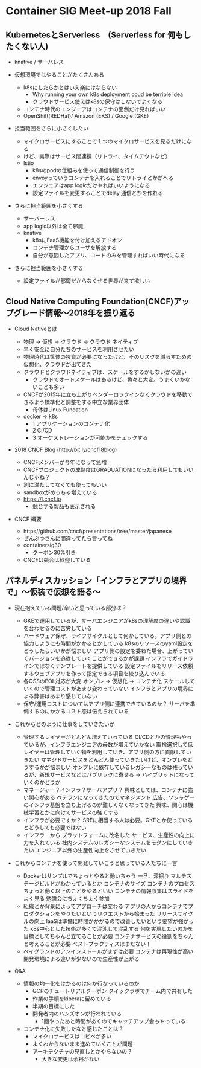 # Container SIG Meet-up 2018 Fall

## KubernetesとServerless　(Serverless for 何もしたくない人)

- knative / サーバレス
- 仮想環境ではやることがたくさんある
  - k8sにしたらかとはいえ楽にはならない
    - Why running your own k8s deployment coud be terrible idea
    - クラウドサービス使えはk8sの保守はしないでよくなる
  - コンテナ時代のエンジニアはコンテナの面倒だけ見ればいい
  - OpenShift(REDHat)/ Amazon (EKS) / Google (GKE)
- 担当範囲をさらに小さくしたい
  - マイクロサービスにすることで１つのマイクロサービスを見るだけになる
  - けど、実際はサービス間連携（リトライ、タイムアウトなど）
  - lstio
    - k8sのpodの仕組みを使って通信制御を行う
    - envoyっていうコンテナを入れることでリトライとかがへる
    - エンジニアはapp logicだけやればいいようになる
    - 設定ファイルを変更することでdelay 通信とかを作れる

- さらに担当範囲を小さくする
  - サーバーレス
  - app logic以外は全て邪魔
  - knative
    - k8sにFaaS機能を付け加えるアドオン
    - コンテナ管理からユーザを解放する
    - 自分が意図したアプリ、コードのみを管理すればいい時代になる

- さらに担当範囲を小さくする
  - 設定ファイルが邪魔だからなくせる世界が来て欲しい

## Cloud Native Computing Foundation(CNCF)アップグレード情報～2018年を振り返る

- Cloud Nativeとは
  - 物理 -> 仮想 -> クラウド -> クラウド ネイティブ
  - 早く安全に自分たちのサービスを利用させたい
  - 物理時代は筐体の投資が必要になったけど、そのリスクを減らすための仮想化、クラウドが出てきた
  - クラウドとクラウドネイティブは、スケールをするかしないかの違い
    - クラウドでオートスケールはあるけど、色々と大変。うまくいかないことも多い
  - CNCFが2015年に立ち上がりベンダーロックインなくクラウドを移動できるよう標準化と調整をする中立な業界団体
    - 母体はLinux Fundation
  - docker -> k8s
    - 1 アプリケーションのコンテナ化
    - 2 CI/CD
    - 3 オーケストレーションが可能かをチェックする
- 2018 CNCF Blog (http://bit.ly/cncf18blog)
  - CNCFメンバーが今年になって急増
  - CNCFプロジェクトの成熟度はGRADUATIONになったら利用してもいいんじゃね？
  - 別に満たしてなくても使ってもいい
  - sandboxがめっちゃ増えている
  - https://l.cncf.io
    - 競合する製品も表示される

- CNCF 概要
  - https//github.com/cncf/presentations/tree/master/japanese
  - ぜんぶつさんに間違ってたら言ってね
  - containersig30
    - クーポン30%引き
  - CNCFは競合は歓迎している

## パネルディスカッション「インフラとアプリの境界で」～仮装で仮想を語る～

- 現在抱えている問題/辛いと思っている部分は？
  - GKEで運用しているが、サーバエンジニアがk8sの理解度の違いや認識を合わせるのに苦労している
  - ハードウェア保守、ライフサイクルとして何かしている。アプリ側との協力しようにも時間がかかるとかしている
    k8sのリソースのyaml設定をどうしたらいいかが悩ましい
    アプリ側の設定を委ねた場合、上がっていくバージョンを追従していくことができるかが課題
    インフラでガイドラインではなくテンプレートを提供している
    設定ファイルをリリース依頼するウェブアプリを作って指定できる項目を絞り込んでいる
  - 各OSSのEOL対応が大変
    オンプレ -> 仮想化 -> コンテナ化
    スケールしていくので管理コストがあまり変わっていない
    インフラとアプリの境界による弊害はあまり感じていない
  - 保守/運用コストについてはアプリ側に連携できているのか？
    サーバを準備するのにかかるコスト感は伝えられている

- これからどのように仕事をしていきたいか
  - 管理するレイヤーがどんどん増えていっている
    CI/CDとかの管理もやっているが、インフラエンジニアの母数が増えていかない
    取捨選択して低レイヤーは管理していく物を利用していき、アプリ側の方に貢献していきたい
    マネジドサービスをどんどん使っていきたいけど、オンプレをどうするかが悩ましい
    オンプレに依存しているレガシーなものは残っているが、新規サービスなどはパブリックに寄せる
    -> ハイブリットになっていくのかどうか
  - マネージャー？インフラ？サーバアプリ？
    興味としては、コンテナに強い関心がある
    ベテランになってきたのでマネジメント
    広告、ソシャゲーのインフラ基盤を立ち上げるのが難しくなくなってきた
    興味、関心は機械学習とかに向けてサービスの強くする
  - インフラが必要ですか？
    SREに相当する人は必要。GKEとか使っているとどうしても必要ではない
  - インフラ　から プラットフォームに改名した
    サービス、生産性の向上に力を入れている
    社内システムのレガシーなシステムをモダンにしていきたい
    エンジニア以外の生産性向上をさせていきたい

- これからコンテナを使って開発していこうと思っている人たちに一言
  - Dockerはサンプルでちょっとやると動いちゃう
    一旦、深掘り
    マルチステージビルドがわかっているとか
    コンテナのサイズ
    コンテナのプロセス
    ちょっと動く以上のことをやるといい
    コンテナの情報収集はスライドをよく見る
    勉強会にちょくちょく参加
  - 組織とか背景によってアプローチは変わる
    アプリの人からコンテナでプロダクションをやりたいというリクエストから始まった
    リリースサイクルの向上
    IaaSは準備に時間がかかるので改善したいという要望が強かった
    k8s中心とした技術が多くて混沌して混乱する
    何を実現したいのかを目標としてちゃんと立てることが必要
    コンテナサービスの役割をちゃんと考えることが必要
    ベストプラクティスはまだない！
  - ベイグランドのアンインストールがまずは必要
    コンテナは再現性が高い
    開発環境による違いが少ないので生産性が上がる

- Q&A
  - 情報の均一化をはかるのは何か行なっているのか
    - GCPのチュートリアルクーポン クイックラボでチーム内で共有した
    - 作業の手順をkiberaに留めている
    - 半期の目標にした
    - 開発者内のハンズオンが行われている
      - 1回やったあと時間があくのでキャッチアップ会もやっている
  - コンテナ化に失敗したなと感じたことは？
    - マイクロサービスはコピペが多い
    - よくわからないまま進めていくことが問題
    - アーキテクチャの見直しとかやらないの？
      - 大きな変更は余裕がない
